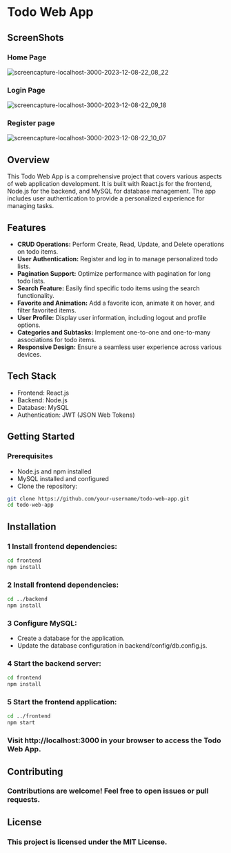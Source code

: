# Todo Web App

## ScreenShots

### Home Page
![screencapture-localhost-3000-2023-12-08-22_08_22](https://github.com/ashwani312/TODOER/assets/105036643/afa0628c-04c8-49ae-ae32-48bdd499f987)

### Login Page
![screencapture-localhost-3000-2023-12-08-22_09_18](https://github.com/ashwani312/TODOER/assets/105036643/189812ec-0396-4141-be20-923b508d7775)

### Register page
![screencapture-localhost-3000-2023-12-08-22_10_07](https://github.com/ashwani312/TODOER/assets/105036643/66f7192e-8781-422f-a9be-b47d954216b5)



## Overview

This Todo Web App is a comprehensive project that covers various aspects of web application development. It is built with React.js for the frontend, Node.js for the backend, and MySQL for database management. The app includes user authentication to provide a personalized experience for managing tasks.

## Features

- **CRUD Operations:** Perform Create, Read, Update, and Delete operations on todo items.
- **User Authentication:** Register and log in to manage personalized todo lists.
- **Pagination Support:** Optimize performance with pagination for long todo lists.
- **Search Feature:** Easily find specific todo items using the search functionality.
- **Favorite and Animation:** Add a favorite icon, animate it on hover, and filter favorited items.
- **User Profile:** Display user information, including logout and profile options.
- **Categories and Subtasks:** Implement one-to-one and one-to-many associations for todo items.
- **Responsive Design:** Ensure a seamless user experience across various devices.

## Tech Stack

- Frontend: React.js
- Backend: Node.js
- Database: MySQL
- Authentication: JWT (JSON Web Tokens)

## Getting Started

### Prerequisites

- Node.js and npm installed
- MySQL installed and configured
- Clone the repository:

```bash
git clone https://github.com/your-username/todo-web-app.git
cd todo-web-app
```

## Installation

 ### 1 Install frontend dependencies:
```bash
cd frontend
npm install
```

 ### 2 Install frontend dependencies:
```bash
cd ../backend
npm install
```

 ### 3 Configure MySQL:
 - Create a database for the application.
 - Update the database configuration in backend/config/db.config.js.

### 4 Start the backend server:
```bash
cd frontend
npm install
```

 ### 5 Start the frontend application:
```bash
cd ../frontend
npm start
```

### Visit http://localhost:3000 in your browser to access the Todo Web App.

## Contributing

### Contributions are welcome! Feel free to open issues or pull requests.

## License

### This project is licensed under the MIT License.

